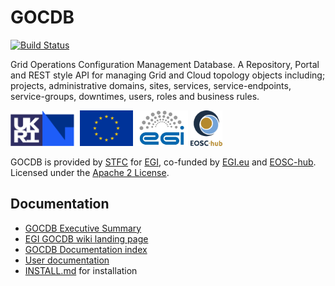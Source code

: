 # GOCDB

[![Build Status](https://travis-ci.org/GOCDB/gocdb.svg?branch=dev)](https://travis-ci.org/GOCDB/gocdb)

Grid Operations Configuration Management Database. A Repository, Portal and REST style API for managing Grid and Cloud topology objects including; projects, administrative domains, sites, services, service-endpoints, service-groups, downtimes, users, roles and business rules.

<span>
  <img alt="STFC logo" src="htdocs/images/UKRI_STF_Council-Logo_Horiz-RGB_crop.png" height=57/>
  <img alt="EU flag" src="htdocs/images/eu_flag_yellow_low_150.png" height=57 />
  <img alt="EGI logo" src="htdocs/images/egi_logo.jpg" height=57 />
  <img alt="EOSC-hub logo" src="htdocs/images/eosc-hub-v-web_150.png" height=57 />
</span>

GOCDB is provided by [STFC](https://stfc.ukri.org/) for [EGI](https://www.egi.eu/federation/), co-funded by [EGI.eu](https://www.egi.eu/) and [EOSC-hub](https://www.eosc-hub.eu/). Licensed under the [Apache 2 License](http://www.apache.org/licenses/LICENSE-2.0).

## Documentation

* [GOCDB Executive Summary](https://wiki.egi.eu/w/images/d/d3/GOCDB5_Grid_Topology_Information_System.pdf)
* [EGI GOCDB wiki landing page](https://wiki.egi.eu/wiki/GOCDB)
* [GOCDB Documentation index](https://wiki.egi.eu/wiki/GOCDB_Documentation_Index)
* [User documentation](https://wiki.egi.eu/wiki/GOCDB/Input_System_User_Documentation)
* [INSTALL.md](INSTALL.md) for installation
